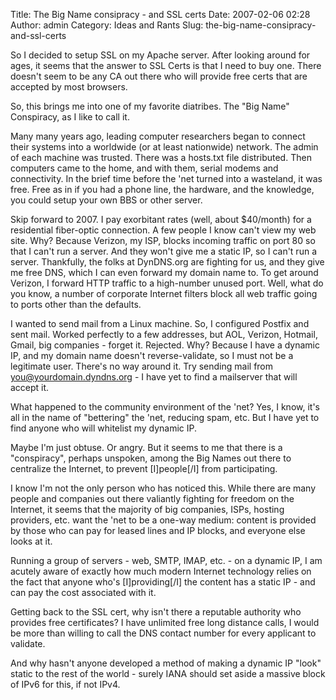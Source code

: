 Title: The Big Name consipracy - and SSL certs
Date: 2007-02-06 02:28
Author: admin
Category: Ideas and Rants
Slug: the-big-name-consipracy-and-ssl-certs

So I decided to setup SSL on my Apache server. After looking around for
ages, it seems that the answer to SSL Certs is that I need to buy one.
There doesn't seem to be any CA out there who will provide free certs
that are accepted by most browsers.

So, this brings me into one of my favorite diatribes. The "Big Name"
Conspiracy, as I like to call it.

Many many years ago, leading computer researchers began to connect their
systems into a worldwide (or at least nationwide) network. The admin of
each machine was trusted. There was a hosts.txt file distributed. Then
computers came to the home, and with them, serial modems and
connectivity. In the brief time before the 'net turned into a wasteland,
it was free. Free as in if you had a phone line, the hardware, and the
knowledge, you could setup your own BBS or other server.

Skip forward to 2007. I pay exorbitant rates (well, about $40/month) for
a residential fiber-optic connection. A few people I know can't view my
web site. Why? Because Verizon, my ISP, blocks incoming traffic on port
80 so that I can't run a server. And they won't give me a static IP, so
I can't run a server. Thankfully, the folks at DynDNS.org are fighting
for us, and they give me free DNS, which I can even forward my domain
name to. To get around Verizon, I forward HTTP traffic to a high-number
unused port. Well, what do you know, a number of corporate Internet
filters block all web traffic going to ports other than the defaults.

I wanted to send mail from a Linux machine. So, I configured Postfix and
sent mail. Worked perfectly to a few addresses, but AOL, Verizon,
Hotmail, Gmail, big companies - forget it. Rejected. Why? Because I have
a dynamic IP, and my domain name doesn't reverse-validate, so I must not
be a legitimate user. There's no way around it. Try sending mail from
you@yourdomain.dyndns.org - I have yet to find a mailserver that will
accept it.

What happened to the community environment of the 'net? Yes, I know,
it's all in the name of "bettering" the 'net, reducing spam, etc. But I
have yet to find anyone who will whitelist my dynamic IP.

Maybe I'm just obtuse. Or angry. But it seems to me that there is a
"conspiracy", perhaps unspoken, among the Big Names out there to
centralize the Internet, to prevent [I]people[/I] from participating.

I know I'm not the only person who has noticed this. While there are
many people and companies out there valiantly fighting for freedom on
the Internet, it seems that the majority of big companies, ISPs, hosting
providers, etc. want the 'net to be a one-way medium: content is
provided by those who can pay for leased lines and IP blocks, and
everyone else looks at it.

Running a group of servers - web, SMTP, IMAP, etc. - on a dynamic IP, I
am acutely aware of exactly how much modern Internet technology relies
on the fact that anyone who's [I]providing[/I] the content has a static
IP - and can pay the cost associated with it.

Getting back to the SSL cert, why isn't there a reputable authority who
provides free certificates? I have unlimited free long distance calls, I
would be more than willing to call the DNS contact number for every
applicant to validate.

And why hasn't anyone developed a method of making a dynamic IP "look"
static to the rest of the world - surely IANA should set aside a massive
block of IPv6 for this, if not IPv4.
